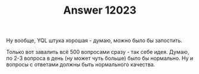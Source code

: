 ﻿---
title: "Answer 12023"
se.owner.user_id: 178988
se.owner.display_name: "Qwertiy"
se.owner.link: "https://ru.meta.stackoverflow.com/users/178988/qwertiy"
se.answer_id: 12023
se.question_id: 12022
se.post_type: answer
se.is_accepted: True
---
<p>Ну вообще, YQL штука хорошая - думаю, можно было бы запостить.</p>
<p>Только вот завалить всё 500 вопросами сразу - так себе идея. Думаю, по 2-3 вопроса в день (ну может чуть больше) было бы нормально. Ну и вопросы с ответами должны быть нормального качества.</p>
